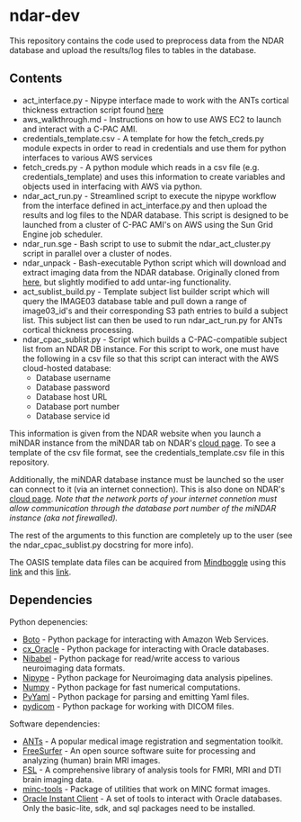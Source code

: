 ndar-dev
========
This repository contains the code used to preprocess data from the NDAR database and upload the results/log files to tables in the database.

## Contents
- act_interface.py - Nipype interface made to work with the ANTs cortical thickness extraction script found [here](https://raw.githubusercontent.com/stnava/ANTs/master/Scripts/antsCorticalThickness.sh)
- aws_walkthrough.md - Instructions on how to use AWS EC2 to launch and interact with a C-PAC AMI.
- credentials_template.csv - A template for how the fetch_creds.py module expects in order to read in credentials and use them for python interfaces to various AWS services
- fetch_creds.py - A python module which reads in a csv file (e.g. credentials_template) and uses this information to create variables and objects used in interfacing with AWS via python.
- ndar_act_run.py - Streamlined script to execute the nipype workflow from the interface defined in act_interface.py and then upload the results and log files to the NDAR database. This script is designed to be launched from a cluster of C-PAC AMI's on AWS using the Sun Grid Engine job scheduler.
- ndar_run.sge - Bash script to use to submit the ndar_act_cluster.py script in parallel over a cluster of nodes.
- ndar_unpack - Bash-executable Python script which will download and extract imaging data from the NDAR database. Originally cloned from [here](https://raw.githubusercontent.com/chaselgrove/ndar/master/ndar_unpack/ndar_unpack), but slightly modified to add untar-ing functionality.
- act_sublist_build.py - Template subject list builder script which will query the IMAGE03 database table and pull down a range of image03_id's and their corresponding S3 path entries to build a subject list. This subject list can then be used to run ndar_act_run.py for ANTs cortical thickness processing.
- ndar_cpac_sublist.py - Script which builds a C-PAC-compatible subject list from an NDAR DB instance. For this script to work, one must have the following in a csv file so that this script can interact with the AWS cloud-hosted database:
    - Database username
    - Database password
    - Database host URL
    - Database port number
    - Database service id

This information is given from the NDAR website when you launch a miNDAR instance from the miNDAR tab on NDAR's [cloud page](https://ndar.nih.gov/launch_cloud_db.html). To see a template of the csv file format, see the credentials_template.csv file in this repository. 

Additionally, the miNDAR database instance must be launched so the user can connect to it (via an internet connection). This is also done on NDAR's [cloud page](https://ndar.nih.gov/launch_cloud_db.html). *Note that the network ports of your internet connetion must allow communication through the database port number of the miNDAR instance (aka not firewalled).*

The rest of the arguments to this function are completely up to the user (see the ndar_cpac_sublist.py docstring for more info).

The OASIS template data files can be acquired from [Mindboggle](http://mindboggle.info) using this [link](http://mindboggle.info/data/templates/atropos/OASIS-30_Atropos_template.tar.gz) and this [link](http://mindboggle.info/data/atlases/jointfusion/OASIS-TRT-20_jointfusion_DKT31_CMA_labels_in_OASIS-30.nii.gz).

## Dependencies
Python depenencies:
- [Boto](http://boto.readthedocs.org/en/latest/) - Python package for interacting with Amazon Web Services.
- [cx_Oracle](http://cx-oracle.readthedocs.org/en/latest/index.html) - Python package for interacting with Oracle databases.
- [Nibabel](http://nipy.org/nibabel/api.html) - Python package for read/write access to various neuroimaging data formats.
- [Nipype](http://nipy.sourceforge.net/nipype/documentation.html) - Python package for Neuroimaging data analysis pipelines.
- [Numpy](http://docs.scipy.org/doc/numpy/reference/) - Python package for fast numerical computations.
- [PyYaml](http://pyyaml.org/wiki/PyYAMLDocumentation) - Python package for parsing and emitting Yaml files.
- [pydicom](https://code.google.com/p/pydicom/) - Python package for working with DICOM files.

Software dependencies:
- [ANTs](http://stnava.github.io/ANTs/) - A popular medical image registration and segmentation toolkit.
- [FreeSurfer](http://surfer.nmr.mgh.harvard.edu/) - An open source software suite for processing and analyzing (human) brain MRI images.
- [FSL](http://fsl.fmrib.ox.ac.uk/fsl/fslwiki/) - A comprehensive library of analysis tools for FMRI, MRI and DTI brain imaging data.
- [minc-tools](https://github.com/BIC-MNI/minc-tools/) - Package of utilities that work on MINC format images.
- [Oracle Instant Client](http://www.oracle.com/technetwork/database/features/instant-client/index-097480.html) - A set of tools to interact with Oracle databases. Only the basic-lite, sdk, and sql packages need to be installed.
